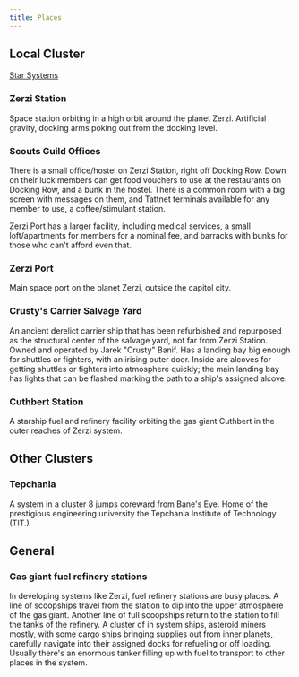 ```yaml
---
title: Places
---
```


## Local Cluster

[Star Systems](/tatterpedia/places/star-systems)

### Zerzi Station

Space station orbiting in a high orbit around the planet Zerzi.
Artificial gravity, docking arms poking out from the docking level.

### Scouts Guild Offices

There is a small office/hostel on Zerzi Station, right off Docking Row.
Down on their luck members can get food vouchers to use at the
restaurants on Docking Row, and a bunk in the hostel. There is a common
room with a big screen with messages on them, and Tattnet terminals
available for any member to use, a coffee/stimulant station.

Zerzi Port has a larger facility, including medical services, a small
loft/apartments for members for a nominal fee, and barracks with bunks
for those who can't afford even that.

### Zerzi Port

Main space port on the planet Zerzi, outside the capitol city.

### Crusty's Carrier Salvage Yard

An ancient derelict carrier ship that has been refurbished and
repurposed as the structural center of the salvage yard, not far from
Zerzi Station. Owned and operated by Jarek "Crusty" Banif. Has a landing
bay big enough for shuttles or fighters, with an irising outer door.
Inside are alcoves for getting shuttles or fighters into atmosphere
quickly; the main landing bay has lights that can be flashed marking the
path to a ship's assigned alcove.

### Cuthbert Station

A starship fuel and refinery facility orbiting the gas giant Cuthbert in
the outer reaches of Zerzi system.

## Other Clusters

### Tepchania

A system in a cluster 8 jumps coreward from Bane's Eye. Home of the
prestigious engineering university the Tepchania Institute of Technology
(TIT.)

## General

### Gas giant fuel refinery stations

In developing systems like Zerzi, fuel refinery stations are busy
places. A line of scoopships travel from the station to dip into the
upper atmosphere of the gas giant. Another line of full scoopships
return to the station to fill the tanks of the refinery. A cluster of in
system ships, asteroid miners mostly, with some cargo ships bringing
supplies out from inner planets, carefully navigate into their assigned
docks for refueling or off loading. Usually there\'s an enormous tanker
filling up with fuel to transport to other places in the system.
